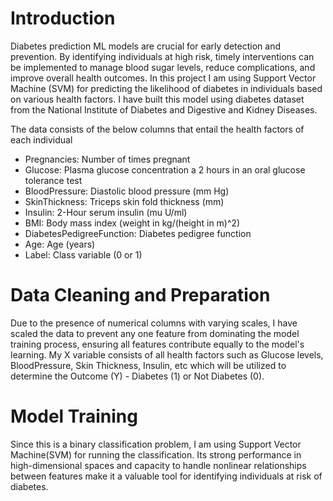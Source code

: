 # Introduction

Diabetes prediction ML models are crucial for early detection and prevention. By identifying individuals at high risk, timely interventions can be implemented to manage blood sugar levels, reduce complications, and improve overall health outcomes. In this project I am using Support Vector Machine (SVM) for predicting the likelihood of diabetes in individuals based on various health factors. I have built this model using diabetes dataset from the National Institute of Diabetes and Digestive and Kidney Diseases.

The data consists of the below columns that entail the health factors of each individual
- Pregnancies: Number of times pregnant
- Glucose: Plasma glucose concentration a 2 hours in an oral glucose tolerance test
- BloodPressure: Diastolic blood pressure (mm Hg)
- SkinThickness: Triceps skin fold thickness (mm)
- Insulin: 2-Hour serum insulin (mu U/ml)
- BMI: Body mass index (weight in kg/(height in m)^2)
- DiabetesPedigreeFunction: Diabetes pedigree function
- Age: Age (years)
- Label: Class variable (0 or 1)

# Data Cleaning and Preparation

Due to the presence of numerical columns with varying scales, I have scaled the data to prevent any one feature from dominating the model training process, ensuring all features contribute equally to the model's learning. 
My X variable consists of all health factors such as Glucose levels, BloodPressure, Skin Thickness, Insulin, etc 
which will be utilized to determine the Outcome (Y) - Diabetes (1) or Not Diabetes (0).

# Model Training 
Since this is a binary classification problem, I am using Support Vector Machine(SVM) for running the classification. Its strong performance in high-dimensional spaces and capacity to handle nonlinear relationships between features make it a valuable tool for identifying individuals at risk of diabetes.



